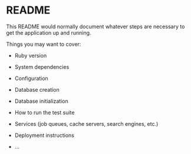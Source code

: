 # README

This README would normally document whatever steps are necessary to get the
application up and running.

Things you may want to cover:

* Ruby version

* System dependencies

* Configuration

* Database creation

* Database initialization

* How to run the test suite

* Services (job queues, cache servers, search engines, etc.)

* Deployment instructions

* ...


<!-- rails g scaffold Artist fname:string lname:string
rails g scaffold Transaction user_id:integer address:string payment_amount:integer lease_duration:integer user:belongs_to
rails g scaffold Item artist_id:integer title:string medium:string style:string size:integer yoc:integer origin_country:string artist:belongs_to
rails g scaffold TransactionItem transaction_id:integer item_id:integer transaction:belongs_to item:belongs_to
rails g scaffold Appraisal item_id:integer previous_owner:string value:integer condition:integer item:belongs_to


rails d scaffold Artist
rails d scaffold User
rails d scaffold Transaction
rails d scaffold Item
rails d scaffold TransactionItem
rails d scaffold Appraisal -->